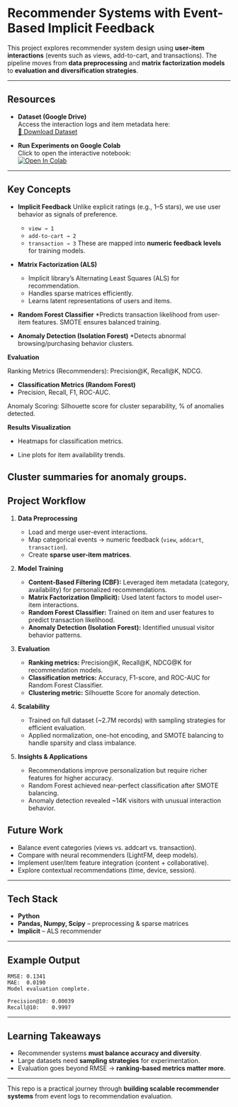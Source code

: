 
# Recommender Systems with Event-Based Implicit Feedback

This project explores recommender system design using **user-item interactions** (events such as views, add-to-cart, and transactions). The pipeline moves from **data preprocessing** and **matrix factorization models** to **evaluation and diversification strategies**.

---
##  Resources

- **Dataset (Google Drive)**  
  Access the interaction logs and item metadata here:  
  [📂 Download Dataset](https://drive.google.com/drive/folders/1zyKYpKSyGHJqmS_kL9aL4tx-6iIPEJTM?usp=sharing)

- **Run Experiments on Google Colab**  
  Click to open the interactive notebook:  
  [![Open In Colab](https://colab.research.google.com/assets/colab-badge.svg)](https://colab.research.google.com/drive/17_ji6t3TEQDWIugKC7Epb1ojdjnyqAzv?usp=sharing)


---

##  Key Concepts

* **Implicit Feedback**
  Unlike explicit ratings (e.g., 1–5 stars), we use user behavior as signals of preference.

  * `view → 1`
  * `add-to-cart → 2`
  * `transaction → 3`
    These are mapped into **numeric feedback levels** for training models.

* **Matrix Factorization (ALS)**

  * Implicit library’s Alternating Least Squares (ALS) for recommendation.
  * Handles sparse matrices efficiently.
  * Learns latent representations of users and items.

* **Random Forest Classifier**
  *Predicts transaction likelihood from user-item features. SMOTE ensures     balanced training.

* **Anomaly Detection (Isolation Forest)**
  *Detects abnormal browsing/purchasing behavior clusters.

**Evaluation**

Ranking Metrics (Recommenders): Precision@K, Recall@K, NDCG.

* **Classification Metrics (Random Forest)**
*  Precision, Recall, F1, ROC-AUC.

Anomaly Scoring: Silhouette score for cluster separability, % of anomalies detected.

**Results Visualization**

* Heatmaps for classification metrics.

* Line plots for item availability trends.

Cluster summaries for anomaly groups.
---

## Project Workflow

1. **Data Preprocessing**

   * Load and merge user-event interactions.
   * Map categorical events → numeric feedback (`view`, `addcart`, `transaction`).
   * Create **sparse user-item matrices**.

2. **Model Training**

   * **Content-Based Filtering (CBF):** Leveraged item metadata (category, availability) for personalized recommendations.  
   * **Matrix Factorization (Implicit):** Used latent factors to model user–item interactions.  
   * **Random Forest Classifier:** Trained on item and user features to predict transaction likelihood.  
   * **Anomaly Detection (Isolation Forest):** Identified unusual visitor behavior patterns.  


3. **Evaluation**

   *  **Ranking metrics:** Precision@K, Recall@K, NDCG@K for recommendation models.
   *  **Classification metrics:** Accuracy, F1-score, and ROC-AUC for Random Forest Classifier.
   *   **Clustering metric:** Silhouette Score for anomaly detection.
     
4. **Scalability**

   * Trained on full dataset (~2.7M records) with sampling strategies for efficient evaluation.  
   *  Applied normalization, one-hot encoding, and SMOTE balancing to handle sparsity and class imbalance.
     
5. **Insights & Applications**

    * Recommendations improve personalization but require richer features for higher accuracy.  
    * Random Forest achieved near-perfect classification after SMOTE balancing.  
    * Anomaly detection revealed ~14K visitors with unusual interaction behavior.  


## Future Work

* Balance event categories (views vs. addcart vs. transaction).
* Compare with neural recommenders (LightFM, deep models).
* Implement user/item feature integration (content + collaborative).
* Explore contextual recommendations (time, device, session).

---

## Tech Stack

* **Python**
* **Pandas, Numpy, Scipy** – preprocessing & sparse matrices
* **Implicit** – ALS recommender

---

## Example Output

```
RMSE: 0.1341
MAE:  0.0190
Model evaluation complete.

Precision@10: 0.00039
Recall@10:    0.9997
```

---

## Learning Takeaways

* Recommender systems **must balance accuracy and diversity**.
* Large datasets need **sampling strategies** for experimentation.
* Evaluation goes beyond RMSE → **ranking-based metrics matter more**.

---

This repo is a practical journey through **building scalable recommender systems** from event logs to recommendation evaluation.


